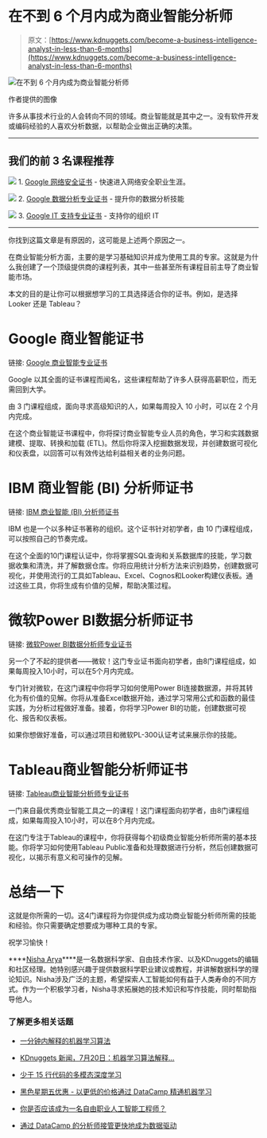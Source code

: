 # 在不到 6 个月内成为商业智能分析师

> 原文：[https://www.kdnuggets.com/become-a-business-intelligence-analyst-in-less-than-6-months](https://www.kdnuggets.com/become-a-business-intelligence-analyst-in-less-than-6-months)

![在不到 6 个月内成为商业智能分析师](../Images/83806cd304e1402b7392e6f436aec3ca.png)

作者提供的图像

许多从事技术行业的人会转向不同的领域。商业智能就是其中之一。没有软件开发或编码经验的人喜欢分析数据，以帮助企业做出正确的决策。

* * *

## 我们的前 3 名课程推荐

![](../Images/0244c01ba9267c002ef39d4907e0b8fb.png) 1\. [Google 网络安全证书](https://www.kdnuggets.com/google-cybersecurity) - 快速进入网络安全职业生涯。

![](../Images/e225c49c3c91745821c8c0368bf04711.png) 2\. [Google 数据分析专业证书](https://www.kdnuggets.com/google-data-analytics) - 提升你的数据分析技能

![](../Images/0244c01ba9267c002ef39d4907e0b8fb.png) 3\. [Google IT 支持专业证书](https://www.kdnuggets.com/google-itsupport) - 支持你的组织 IT

* * *

你找到这篇文章是有原因的，这可能是上述两个原因之一。

在商业智能分析方面，主要的是学习基础知识并成为使用工具的专家。这就是为什么我创建了一个顶级提供商的课程列表，其中一些甚至所有课程目前主导了商业智能市场。

本文的目的是让你可以根据想学习的工具选择适合你的证书。例如，是选择 Looker 还是 Tableau？

# Google 商业智能证书

链接: [Google 商业智能专业证书](http://imp.i384100.net/EK1eYX)

Google 以其全面的证书课程而闻名，这些课程帮助了许多人获得高薪职位，而无需回到大学。

由 3 门课程组成，面向寻求高级知识的人，如果每周投入 10 小时，可以在 2 个月内完成。

在这个商业智能证书课程中，你将探讨商业智能专业人员的角色，学习和实践数据建模、提取、转换和加载 (ETL)。然后你将深入挖掘数据发现，并创建数据可视化和仪表盘，以回答可以有效传达给利益相关者的业务问题。

# IBM 商业智能 (BI) 分析师证书

链接: [IBM 商业智能 (BI) 分析师证书](http://imp.i384100.net/vNkjLe)

IBM 也是一个以多种证书著称的组织。这个证书针对初学者，由 10 门课程组成，可以按照自己的节奏完成。

在这个全面的10门课程认证中，你将掌握SQL查询和关系数据库的技能，学习数据收集和清洗，并了解数据仓库。你将应用统计分析方法来识别趋势，创建数据可视化，并使用流行的工具如Tableau、Excel、Cognos和Looker构建仪表板。通过这些工具，你将生成有价值的见解，帮助决策过程。

# 微软Power BI数据分析师证书

链接: [微软Power BI数据分析师专业证书](http://imp.i384100.net/WqeNYn)

另一个了不起的提供者——微软！这门专业证书面向初学者，由8门课程组成，如果每周投入10小时，可以在5个月内完成。

专门针对微软，在这门课程中你将学习如何使用Power BI连接数据源，并将其转化为有价值的见解。你将从准备Excel数据开始，通过学习常用公式和函数的最佳实践，为分析过程做好准备。接着，你将学习Power BI的功能，创建数据可视化、报告和仪表板。

如果你想做好准备，可以通过项目和微软PL-300认证考试来展示你的技能。

# Tableau商业智能分析师证书

链接: [Tableau商业智能分析师专业证书](http://imp.i384100.net/xkKZ23)

一门来自最优秀商业智能工具之一的课程！这门课程面向初学者，由8门课程组成，如果每周投入10小时，可以在8个月内完成。

在这门专注于Tableau的课程中，你将获得每个初级商业智能分析师所需的基本技能。你将学习如何使用Tableau Public准备和处理数据进行分析，然后创建数据可视化，以揭示有意义和可操作的见解。

# 总结一下

这就是你所需的一切。这4门课程将为你提供成为成功商业智能分析师所需的技能和经验。你只需要确定想要成为哪种工具的专家。

祝学习愉快！

[](https://www.linkedin.com/in/nisha-arya-ahmed/)****[Nisha Arya](https://www.linkedin.com/in/nisha-arya-ahmed/)****是一名数据科学家、自由技术作家、以及KDnuggets的编辑和社区经理。她特别感兴趣于提供数据科学职业建议或教程，并讲解数据科学的理论知识。Nisha涉及广泛的主题，希望探索人工智能如何有益于人类寿命的不同方式。作为一个积极学习者，Nisha寻求拓展她的技术知识和写作技能，同时帮助指导他人。

### 了解更多相关话题

+   [一分钟内解释的机器学习算法](https://www.kdnuggets.com/2022/07/machine-learning-algorithms-explained-less-1-minute.html)

+   [KDnuggets 新闻，7月20日：机器学习算法解释…](https://www.kdnuggets.com/2022/n29.html)

+   [少于 15 行代码的多模态深度学习](https://www.kdnuggets.com/2023/01/predibase-multi-modal-deep-learning-less-15-lines-code.html)

+   [黑色星期五优惠 - 以更低的价格通过 DataCamp 精通机器学习](https://www.kdnuggets.com/2022/11/datacamp-black-friday-deal-master-machine-learning-less-datacamp.html)

+   [你是否应该成为一名自由职业人工智能工程师？](https://www.kdnuggets.com/2021/12/ucsd-become-freelance-artificial-intelligence-engineer.html)

+   [通过 DataCamp 的分析师接管更快地成为数据驱动](https://www.kdnuggets.com/2022/10/datacamp-data-driven-faster-analyst-takeover.html)

